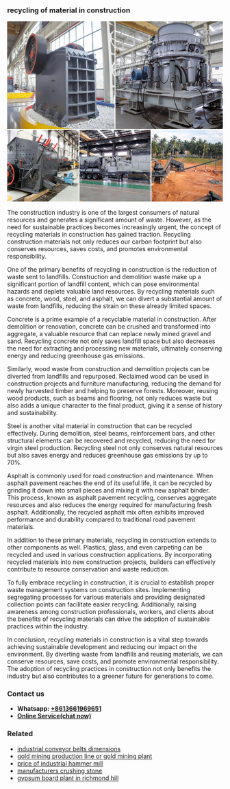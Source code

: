 <h3>recycling of material in construction</h3><img src='1706754087.jpg' alt=''><p>The construction industry is one of the largest consumers of natural resources and generates a significant amount of waste. However, as the need for sustainable practices becomes increasingly urgent, the concept of recycling materials in construction has gained traction. Recycling construction materials not only reduces our carbon footprint but also conserves resources, saves costs, and promotes environmental responsibility.</p><p>One of the primary benefits of recycling in construction is the reduction of waste sent to landfills. Construction and demolition waste make up a significant portion of landfill content, which can pose environmental hazards and deplete valuable land resources. By recycling materials such as concrete, wood, steel, and asphalt, we can divert a substantial amount of waste from landfills, reducing the strain on these already limited spaces.</p><p>Concrete is a prime example of a recyclable material in construction. After demolition or renovation, concrete can be crushed and transformed into aggregate, a valuable resource that can replace newly mined gravel and sand. Recycling concrete not only saves landfill space but also decreases the need for extracting and processing new materials, ultimately conserving energy and reducing greenhouse gas emissions.</p><p>Similarly, wood waste from construction and demolition projects can be diverted from landfills and repurposed. Reclaimed wood can be used in construction projects and furniture manufacturing, reducing the demand for newly harvested timber and helping to preserve forests. Moreover, reusing wood products, such as beams and flooring, not only reduces waste but also adds a unique character to the final product, giving it a sense of history and sustainability.</p><p>Steel is another vital material in construction that can be recycled effectively. During demolition, steel beams, reinforcement bars, and other structural elements can be recovered and recycled, reducing the need for virgin steel production. Recycling steel not only conserves natural resources but also saves energy and reduces greenhouse gas emissions by up to 70%.</p><p>Asphalt is commonly used for road construction and maintenance. When asphalt pavement reaches the end of its useful life, it can be recycled by grinding it down into small pieces and mixing it with new asphalt binder. This process, known as asphalt pavement recycling, conserves aggregate resources and also reduces the energy required for manufacturing fresh asphalt. Additionally, the recycled asphalt mix often exhibits improved performance and durability compared to traditional road pavement materials.</p><p>In addition to these primary materials, recycling in construction extends to other components as well. Plastics, glass, and even carpeting can be recycled and used in various construction applications. By incorporating recycled materials into new construction projects, builders can effectively contribute to resource conservation and waste reduction.</p><p>To fully embrace recycling in construction, it is crucial to establish proper waste management systems on construction sites. Implementing segregating processes for various materials and providing designated collection points can facilitate easier recycling. Additionally, raising awareness among construction professionals, workers, and clients about the benefits of recycling materials can drive the adoption of sustainable practices within the industry.</p><p>In conclusion, recycling materials in construction is a vital step towards achieving sustainable development and reducing our impact on the environment. By diverting waste from landfills and reusing materials, we can conserve resources, save costs, and promote environmental responsibility. The adoption of recycling practices in construction not only benefits the industry but also contributes to a greener future for generations to come.</p><h3>Contact us</h3><ul><li><strong>Whatsapp:&nbsp;<a href="https://wa.me/8613661969651">+8613661969651</a></strong></li><li><a href="https://swt.shibang-china.com/?git&amp;zhl&amp;recycling of material in construction"><strong>Online Service(chat now)</strong></a></li></ul><h3>Related</h3><ul><li><a href='industrial conveyor belts dimensions.md'>industrial conveyor belts dimensions</a></li><li><a href='gold mining production line or gold mining plant.md'>gold mining production line or gold mining plant</a></li><li><a href='price of industrial hammer mill.md'>price of industrial hammer mill</a></li><li><a href='manufacturers crushing stone.md'>manufacturers crushing stone</a></li><li><a href='gypsum board plant in richmond hill.md'>gypsum board plant in richmond hill</a></li></ul>